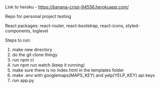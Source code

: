 Link to heroku - https://banana-crisp-94556.herokuapp.com/

Repo for personal project testing

React packages: react-router, react-bootstrap, react-icons, styled-components, loglevel

Steps to run:
1. make new directory
2. do the git clone thingy
3. run npm ci
4. run npm run watch (keep it running)
5. make sure there is no index.html in the templates folder
6. make .env with googlemaps(MAPS_KEY) and yelp(YELP_KEY) api keys
7. run app.py

